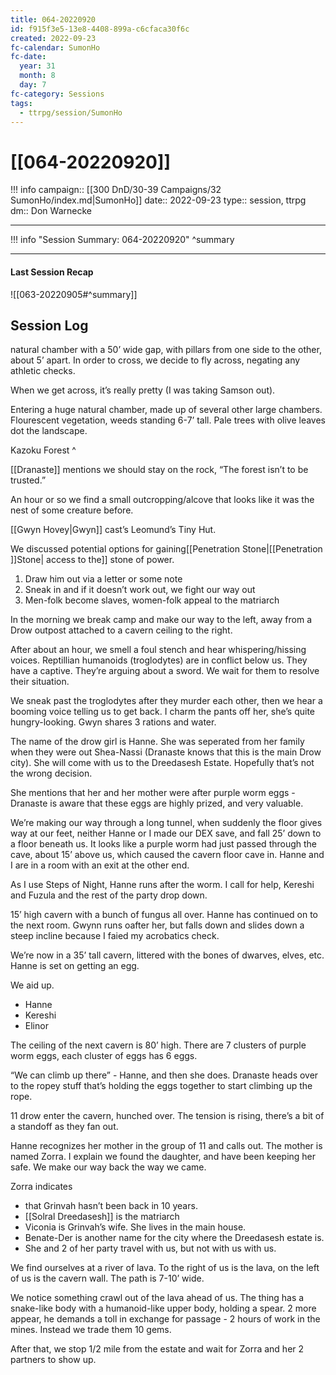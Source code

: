 ```yaml
---
title: 064-20220920
id: f915f3e5-13e8-4408-899a-c6cfaca30f6c
created: 2022-09-23
fc-calendar: SumonHo
fc-date:
  year: 31
  month: 8
  day: 7
fc-category: Sessions
tags:
  - ttrpg/session/SumonHo
---
```


# [[064-20220920]]

!!! info
    campaign:: [[300 DnD/30-39 Campaigns/32 SumonHo/index.md|SumonHo]]
    date:: 2022-09-23
    type:: session, ttrpg
    dm:: Don Warnecke


---
!!! info "Session Summary: 064-20220920"
    ^summary

---


#### Last Session Recap

![[063-20220905#^summary]]

## Session Log



natural chamber with a 50’ wide gap, with pillars from one side to the other, about 5’ apart. In order to cross, we decide to fly across, negating any athletic checks.

When we get across, it’s really pretty (I was taking Samson out).

Entering a huge natural chamber, made up of several other large chambers. Flourescent vegetation, weeds standing 6-7’ tall. Pale trees with olive leaves dot the landscape.

Kazoku Forest ^

[[Dranaste]] mentions we should stay on the rock, “The forest isn’t to be trusted.”

An hour or so we find a small outcropping/alcove that looks like it was the nest of some creature before.

[[Gwyn Hovey|Gwyn]] cast’s Leomund’s Tiny Hut.

We discussed potential options for gaining[[Penetration Stone|[[Penetration ]]Stone| access to the]] stone of power.

1. Draw him out via a letter or some note
2. Sneak in and if it doesn’t work out, we fight our way out
3. Men-folk become slaves, women-folk appeal to the matriarch

In the morning we break camp and make our way to the left, away from a Drow outpost attached to a cavern ceiling to the right.

After about an hour, we smell a foul stench and hear whispering/hissing voices. Reptillian humanoids (troglodytes) are in conflict below us. They have a captive. They’re arguing about a sword. We wait for them to resolve their situation.

We sneak past the troglodytes after they murder each other, then we hear a booming voice telling us to get back. I charm the pants off her, she’s quite hungry-looking. Gwyn shares 3 rations and water.

The name of the drow girl is Hanne. She was seperated from her family when they were out Shea-Nassi (Dranaste knows that this is the main Drow city). She will come with us to the Dreedasesh Estate. Hopefully that’s not the wrong decision.

She mentions that her and her mother were after purple worm eggs - Dranaste is aware that these eggs are highly prized, and very valuable.

We’re making our way through a long tunnel, when suddenly the floor gives way at our feet, neither Hanne or I made our DEX save, and fall 25’ down to a floor beneath us. It looks like a purple worm had just passed through the cave, about 15’ above us, which caused the cavern floor cave in. Hanne and I are in a room with an exit at the other end.

As I use Steps of Night, Hanne runs after the worm. I call for help, Kereshi and Fuzula and the rest of the party drop down.

15’ high cavern with a bunch of fungus all over. Hanne has continued on to the next room. Gwynn runs oafter her, but falls down and slides down a steep incline because I faied my acrobatics check.

We’re now in a 35’ tall cavern, littered with the bones of dwarves, elves, etc. Hanne is set on getting an egg. 

We aid up.
- Hanne
- Kereshi
- Elinor

The ceiling of the next cavern is 80’ high. There are 7 clusters of purple worm eggs, each cluster of eggs has 6 eggs. 

“We can climb up there” - Hanne, and then she does. Dranaste heads over to the ropey stuff that’s holding the eggs together to start climbing up the rope.

11 drow enter the cavern, hunched over. The tension is rising, there’s a bit of a standoff as they fan out.

Hanne recognizes her mother in the group of 11 and calls out. The mother is named Zorra. I explain we found the daughter, and have been keeping her safe. We make our way back the way we came.

Zorra indicates 
- that Grinvah hasn’t been back in 10 years.
- [[Solral Dreedasesh]] is the matriarch
- Viconia is Grinvah’s wife. She lives in the main house.
- Benate-Der is another name for the city where the Dreedasesh estate is.
- She and 2 of her party travel with us, but not with us with us.

We find ourselves at a river of lava. To the right of us is the lava, on the left of us is the cavern wall. The path is 7-10’ wide. 

We notice something crawl out of the lava ahead of us. The thing has a snake-like body with a humanoid-like upper body, holding a spear. 2 more appear, he demands a toll in exchange for passage - 2 hours of work in the mines. Instead we trade them 10 gems.

After that, we stop 1/2 mile from the estate and wait for Zorra and her 2 partners to show up. 


